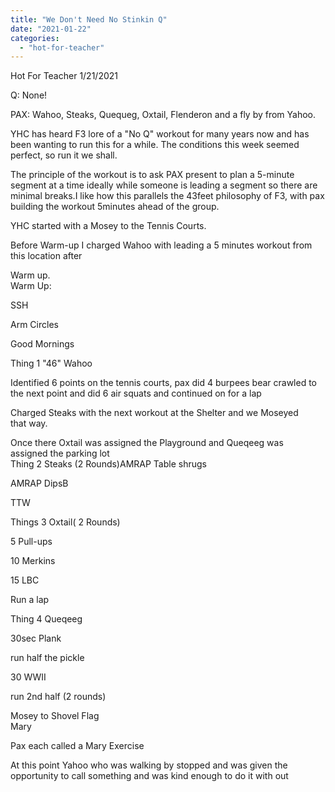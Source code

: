 ```yaml
---
title: "We Don't Need No Stinkin Q"
date: "2021-01-22"
categories: 
  - "hot-for-teacher"
---
```


Hot For Teacher 1/21/2021

Q: None!

PAX: Wahoo, Steaks, Quequeg, Oxtail, Flenderon and a fly by from Yahoo.

YHC has heard F3 lore of a "No Q" workout for many years now and has been wanting to run this for a while. The conditions this week seemed perfect, so run it we shall.

The principle of the workout is to ask PAX present to plan a 5-minute segment at a time ideally while someone is leading a segment so there are minimal breaks.I like how this parallels the 43feet philosophy of F3, with pax building the workout 5minutes ahead of the group.

YHC started with a Mosey to the Tennis Courts.

Before Warm-up I charged Wahoo with leading a 5 minutes workout from this location after

Warm up.  
Warm Up:

SSH

Arm Circles

Good Mornings

  
Thing 1 "46" Wahoo

Identified 6 points on the tennis courts, pax did 4 burpees bear crawled to the next point and did 6 air squats and continued on for a lap  

Charged Steaks with the next workout at the Shelter and we Moseyed that way.

Once there Oxtail was assigned the Playground and Queqeeg was assigned the parking lot  
Thing 2 Steaks (2 Rounds)AMRAP Table shrugs

AMRAP DipsB

TTW  

Things 3 Oxtail( 2 Rounds)

5 Pull-ups

10 Merkins

15 LBC

Run a lap

  
Thing 4 Queqeeg

30sec Plank

run half the pickle

30 WWII

run 2nd half (2 rounds)  

Mosey to Shovel Flag  
Mary

Pax each called a Mary Exercise

At this point Yahoo who was walking by stopped and was given the opportunity to call something and was kind enough to do it with out
